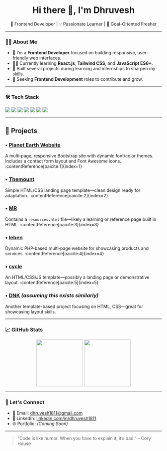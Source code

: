 <h1 align="center">Hi there 👋, I'm Dhruvesh</h1>

<p align="center">
  🚀 Frontend Developer | 💡 Passionate Learner | 🎯 Goal-Oriented Fresher
</p>

---

### 👨‍💻 About Me

- 🌱 I’m a **Frontend Developer** focused on building responsive, user-friendly web interfaces.
- 👨‍🎓 Currently learning **React.js**, **Tailwind CSS**, and **JavaScript ES6+**.
- 🔧 Built several projects during learning and internships to sharpen my skills.
- 🎯 Seeking **Frontend Development** roles to contribute and grow.

---

### 🛠️ Tech Stack

<p>
  <img src="https://img.shields.io/badge/HTML5‑E34F26?style=for‑the‑badge&logo=html5&logoColor=white"/>
  <img src="https://img.shields.io/badge/CSS3‑1572B6?style=for‑the‑badge&logo=css3&logoColor=white"/>
  <img src="https://img.shields.io/badge/Bootstrap‑563D7C?style=for‑the‑badge&logo=bootstrap&logoColor=white"/>
  <img src="https://img.shields.io/badge/JavaScript‑F7DF1E?style=for‑the‑badge&logo=javascript&logoColor=black"/>
  <img src="https://img.shields.io/badge/React‑61DAFB?style=for‑the‑badge&logo=react&logoColor=black"/>
  <img src="https://img.shields.io/badge/TailwindCSS‑38B2AC?style=for‑the‑badge&logo=tailwind-css&logoColor=white"/>
  <img src="https://img.shields.io/badge/Git‑F05032?style=for‑the‑badge&logo=git&logoColor=white"/>
</p>

---

## 🔭 Projects

### • [Planet Earth Website](https://github.com/dhruvesh1811/earth)
A multi‑page, responsive Bootstrap site with dynamic font/color themes. Includes a contact form layout and Font Awesome icons. :contentReference[oaicite:1]{index=1}

### • [Themount](https://github.com/dhruvesh1811/Themount)
Simple HTML/CSS landing page template—clean design ready for adaptation. :contentReference[oaicite:2]{index=2}

### • [MR](https://github.com/dhruvesh1811/MR)
Contains a `resources.html` file—likely a learning or reference page built in HTML. :contentReference[oaicite:3]{index=3}

### • [leben](https://github.com/dhruvesh1811/leben)
Dynamic PHP‑based multi‑page website for showcasing products and services. :contentReference[oaicite:4]{index=4}

### • [cycle](https://github.com/dhruvesh1811/cycle)
An HTML/CSS/JS template—possibly a landing page or demonstrative layout. :contentReference[oaicite:5]{index=5}

### • [DNK](https://github.com/dhruvesh1811/DNK) *(assuming this exists similarly)*
Another template-based project focusing on HTML, CSS—great for showcasing layout skills.

---

### 📈 GitHub Stats

<p align="center">
  <img src="https://github-readme-stats.vercel.app/api?username=dhruvesh1811&show_icons=true&theme=github_dark&hide_title=true" height="150" />
  <img src="https://github-readme-streak-stats.herokuapp.com/?user=dhruvesh1811&theme=github-dark" height="150" />
</p>

---

### 🔗 Let's Connect

- 📧 Email: dhruvesh1811@gmail.com  
- 💼 LinkedIn: [linkedin.com/in/dhruvesh1811](https://www.linkedin.com/in/dhruvesh1811/)  
- 🌐 Portfolio: *(Coming Soon)*  

---

> “Code is like humor. When you have to explain it, it’s bad.” – Cory House
